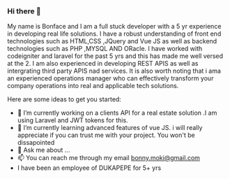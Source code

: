 ### Hi there 👋


My name is Bonface and I am a full stuck developer with a 5 yr experience in developing real life solutions. I have a robust understanding of front end technologies such as HTML,CSS ,JQuery and Vue JS as well as backend technologies such as PHP ,MYSQL AND ORacle. I have worked with codeigniter and laravel for the past 5 yrs and this has made me well versed at the 2. I am also experienced in developing REST APIS as well as intergrating third party APIS nad services.
It is also worth noting that i ama an experienced operations manager who can effectively transform your company operations into real and applicable tech solutions. 

Here are some ideas to get you started:

- 🔭 I’m currently working on a clients API for a real estate solution .I am using Laravel and JWT tokens for this.
- 🌱 I’m currently learning advanced features of vue JS. i will really appreciate if you can trust me with your project. You won't be dissapointed
- 💬 Ask me about ...
- 📫 You can reach me through my email bonny.moki@gmail.com
- I have been an employee of <a hred='https://dukapepe.tech/'>DUKAPEPE</a> for 5+ yrs
